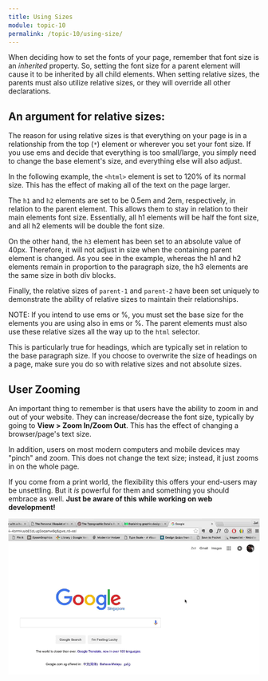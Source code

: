 ```yaml
---
title: Using Sizes
module: topic-10
permalink: /topic-10/using-size/
---
```


<div class="divider-heading"></div>

When deciding how to set the fonts of your page, remember that font size is an _inherited_ property. So, setting the font size for a parent element will cause it to be inherited by all child elements. When setting relative sizes, the parents must also utilize relative sizes, or they will override all other declarations.

<div class="codepen-embed">
  <p data-height="400" data-theme-id="30567" data-slug-hash="wvWgQLV" data-default-tab="css,result" data-user="retrog4m3r" data-embed-version="2" data-pen-title="Font Size, Pt. 3" class="codepen"></p>
</div>

## An argument for relative sizes:
The reason for using relative sizes is that everything on your page is in a relationship from the top (`*`) element or wherever you set your font size. If you use ems and decide that everything is too small/large, you simply need to change the base element's size, and everything else will also adjust.

In the following example, the `<html>` element is set to 120% of its normal size. This has the effect of making all of the text on the page larger.

The `h1` and `h2` elements are set to be 0.5em and 2em, respectively, in relation to the parent element. This allows them to stay in relation to their main elements font size. Essentially, all h1 elements will be half the font size, and all h2 elements will be double the font size.

On the other hand, the `h3` element has been set to an absolute value of 40px. Therefore, it will not adjust in size when the containing parent element is changed. As you see in the example, whereas the h1 and h2 elements remain in proportion to the paragraph size, the h3 elements are the same size in both div blocks.

Finally, the relative sizes of `parent-1` and `parent-2` have been set uniquely to demonstrate the ability of relative sizes to maintain their relationships.

<div class="codepen-embed">
  <p data-height="600" data-theme-id="30567" data-slug-hash="XWKpyvg" data-default-tab="css,result" data-user="retrog4m3r" data-embed-version="2" data-pen-title="Font Size, Pt. 4" class="codepen"></p>
</div>

<span class="label label-info">NOTE:</span> If you intend to use ems or %, you must set the base size for the elements you are using also in ems or %. The parent elements must also use these relative sizes all the way up to the `html` selector.

This is particularly true for headings, which are typically set in relation to the base paragraph size. If you choose to overwrite the size of headings on a page, make sure you do so with relative sizes and not absolute sizes.


## User Zooming
An important thing to remember is that users have the ability to zoom in and out of your website. They can increase/decrease the font size, typically by going to **View > Zoom In/Zoom Out**. This has the effect of changing a browser/page's text size.

In addition, users on most modern computers and mobile devices may "pinch" and zoom. This does not change the text size; instead, it just zooms in on the whole page.

If you come from a print world, the flexibility this offers your end-users may be unsettling. But it _is_ powerful for them and something you should embrace as well. **Just be aware of this while working on web development!**

<img src="../img/user-zoom-in.gif" style="width: 600px; margin: auto" alt="zooming into Google with Chrome" title="User Zooms In"/>
